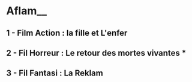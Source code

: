 # Aflam__
## 1 - Film Action : la fille et L'enfer
## 2 - Fil Horreur : Le retour des mortes vivantes *
## 3 - Fil Fantasi : La Reklam 
